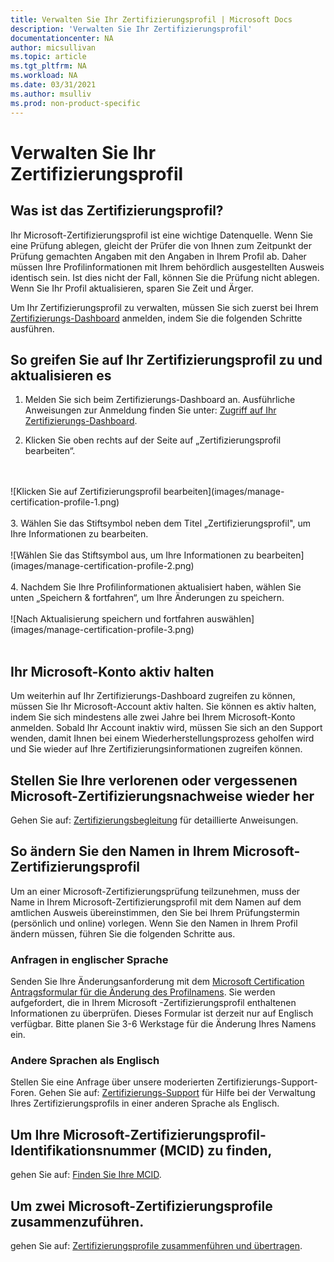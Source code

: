 ```yaml
---
title: Verwalten Sie Ihr Zertifizierungsprofil | Microsoft Docs
description: 'Verwalten Sie Ihr Zertifizierungsprofil' 
documentationcenter: NA 
author: micsullivan
ms.topic: article
ms.tgt_pltfrm: NA
ms.workload: NA
ms.date: 03/31/2021
ms.author: msulliv
ms.prod: non-product-specific
---
```

# Verwalten Sie Ihr Zertifizierungsprofil

## Was ist das Zertifizierungsprofil?

Ihr Microsoft-Zertifizierungsprofil ist eine wichtige Datenquelle. Wenn Sie eine Prüfung ablegen, gleicht der Prüfer die von Ihnen zum Zeitpunkt der Prüfung gemachten Angaben mit den Angaben in Ihrem Profil ab. Daher müssen Ihre Profilinformationen mit Ihrem behördlich ausgestellten Ausweis identisch sein. Ist dies nicht der Fall, können Sie die Prüfung nicht ablegen. Wenn Sie Ihr Profil aktualisieren, sparen Sie Zeit und Ärger.

Um Ihr Zertifizierungsprofil zu verwalten, müssen Sie sich zuerst bei Ihrem [Zertifizierungs-Dashboard](https://aka.ms/certdashboard) anmelden, indem Sie die folgenden Schritte ausführen.

## So greifen Sie auf Ihr Zertifizierungsprofil zu und aktualisieren es

1. Melden Sie sich beim Zertifizierungs-Dashboard an. Ausführliche Anweisungen zur Anmeldung finden Sie unter: [Zugriff auf Ihr Zertifizierungs-Dashboard](/learn/certifications/access-certification-dashboard).

2. Klicken Sie oben rechts auf der Seite auf „Zertifizierungsprofil bearbeiten“.
<br/>
<br/>
![Klicken Sie auf Zertifizierungsprofil bearbeiten](images/manage-certification-profile-1.png)
<br/>
<br/>
3. Wählen Sie das Stiftsymbol neben dem Titel „Zertifizierungsprofil", um Ihre Informationen zu bearbeiten.
<br/>
<br/>
![Wählen Sie das Stiftsymbol aus, um Ihre Informationen zu bearbeiten](images/manage-certification-profile-2.png)
<br/>
<br/>
4. Nachdem Sie Ihre Profilinformationen aktualisiert haben, wählen Sie unten „Speichern & fortfahren“, um Ihre Änderungen zu speichern.
<br/>
<br/>
![Nach Aktualisierung speichern und fortfahren auswählen](images/manage-certification-profile-3.png)
<br/>
<br/>

## Ihr Microsoft-Konto aktiv halten

Um weiterhin auf Ihr Zertifizierungs-Dashboard zugreifen zu können, müssen Sie Ihr Microsoft-Account aktiv halten. Sie können es aktiv halten, indem Sie sich mindestens alle zwei Jahre bei Ihrem Microsoft-Konto anmelden. Sobald Ihr Account inaktiv wird, müssen Sie sich an den Support wenden, damit Ihnen bei einem Wiederherstellungsprozess geholfen wird und Sie wieder auf Ihre Zertifizierungsinformationen zugreifen können.

## Stellen Sie Ihre verlorenen oder vergessenen Microsoft-Zertifizierungsnachweise wieder her

Gehen Sie auf: [Zertifizierungsbegleitung](/learn/certifications/help) für detaillierte Anweisungen.

## So ändern Sie den Namen in Ihrem Microsoft-Zertifizierungsprofil

Um an einer Microsoft-Zertifizierungsprüfung teilzunehmen, muss der Name in Ihrem Microsoft-Zertifizierungsprofil mit dem Namen auf dem amtlichen Ausweis übereinstimmen, den Sie bei Ihrem Prüfungstermin (persönlich und online) vorlegen. Wenn Sie den Namen in Ihrem Profil ändern müssen, führen Sie die folgenden Schritte aus.

### Anfragen in englischer Sprache

Senden Sie Ihre Änderungsanforderung mit dem [Microsoft Certification Antragsformular für die Änderung des Profilnamens](https://aka.ms/MSCertificationLegalNamechange). Sie werden aufgefordert, die in Ihrem Microsoft -Zertifizierungsprofil enthaltenen Informationen zu überprüfen. Dieses Formular ist derzeit nur auf Englisch verfügbar. Bitte planen Sie 3-6 Werkstage für die Änderung Ihres Namens ein.

### Andere Sprachen als Englisch
Stellen Sie eine Anfrage über unsere moderierten Zertifizierungs-Support-Foren. Gehen Sie auf: [Zertifizierungs-Support](/learn/certifications/help) für Hilfe bei der Verwaltung Ihres Zertifizierungsprofils in einer anderen Sprache als Englisch.

## Um Ihre Microsoft-Zertifizierungsprofil-Identifikationsnummer (MCID) zu finden,

gehen Sie auf: [Finden Sie Ihre MCID](/learn/certifications/find-mcid).

## Um zwei Microsoft-Zertifizierungsprofile zusammenzuführen.

gehen Sie auf: [Zertifizierungsprofile zusammenführen und übertragen](/learn/certifications/merge-profiles).
